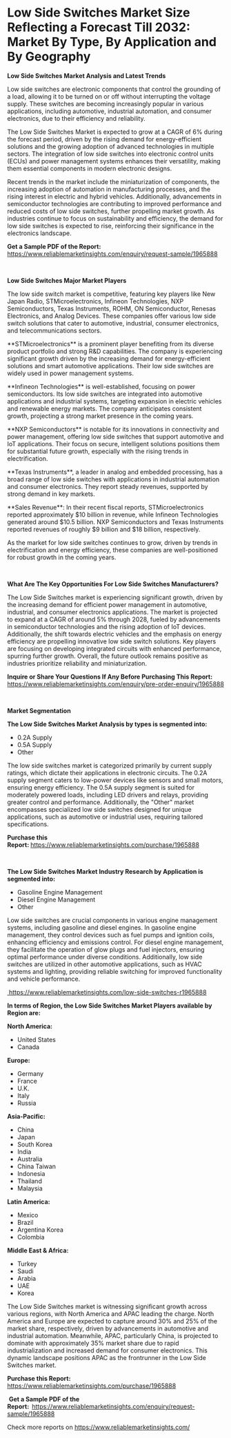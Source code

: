 <p><h1>Low Side Switches Market Size Reflecting a Forecast Till 2032: Market By Type, By Application and By Geography</h1></p><p><strong>Low Side Switches Market Analysis and Latest Trends</strong></p>
<p><p>Low side switches are electronic components that control the grounding of a load, allowing it to be turned on or off without interrupting the voltage supply. These switches are becoming increasingly popular in various applications, including automotive, industrial automation, and consumer electronics, due to their efficiency and reliability.</p><p>The Low Side Switches Market is expected to grow at a CAGR of 6% during the forecast period, driven by the rising demand for energy-efficient solutions and the growing adoption of advanced technologies in multiple sectors. The integration of low side switches into electronic control units (ECUs) and power management systems enhances their versatility, making them essential components in modern electronic designs.</p><p>Recent trends in the market include the miniaturization of components, the increasing adoption of automation in manufacturing processes, and the rising interest in electric and hybrid vehicles. Additionally, advancements in semiconductor technologies are contributing to improved performance and reduced costs of low side switches, further propelling market growth. As industries continue to focus on sustainability and efficiency, the demand for low side switches is expected to rise, reinforcing their significance in the electronics landscape.</p></p>
<p><strong>Get a Sample PDF of the Report:&nbsp;</strong> <a href="https://www.reliablemarketinsights.com/enquiry/request-sample/1965888?utm_campaign=3064&utm_medium=2&utm_source=Github&utm_content=ia&utm_term=06042025&utm_id=low-side-switches">https://www.reliablemarketinsights.com/enquiry/request-sample/1965888</a></p>
<p>&nbsp;</p>
<p><strong>Low Side Switches Major Market Players</strong></p>
<p><p>The low side switch market is competitive, featuring key players like New Japan Radio, STMicroelectronics, Infineon Technologies, NXP Semiconductors, Texas Instruments, ROHM, ON Semiconductor, Renesas Electronics, and Analog Devices. These companies offer various low side switch solutions that cater to automotive, industrial, consumer electronics, and telecommunications sectors.</p><p>**STMicroelectronics** is a prominent player benefiting from its diverse product portfolio and strong R&D capabilities. The company is experiencing significant growth driven by the increasing demand for energy-efficient solutions and smart automotive applications. Their low side switches are widely used in power management systems.</p><p>**Infineon Technologies** is well-established, focusing on power semiconductors. Its low side switches are integrated into automotive applications and industrial systems, targeting expansion in electric vehicles and renewable energy markets. The company anticipates consistent growth, projecting a strong market presence in the coming years.</p><p>**NXP Semiconductors** is notable for its innovations in connectivity and power management, offering low side switches that support automotive and IoT applications. Their focus on secure, intelligent solutions positions them for substantial future growth, especially with the rising trends in electrification.</p><p>**Texas Instruments**, a leader in analog and embedded processing, has a broad range of low side switches with applications in industrial automation and consumer electronics. They report steady revenues, supported by strong demand in key markets.</p><p>**Sales Revenue**: In their recent fiscal reports, STMicroelectronics reported approximately $10 billion in revenue, while Infineon Technologies generated around $10.5 billion. NXP Semiconductors and Texas Instruments reported revenues of roughly $9 billion and $18 billion, respectively.</p><p>As the market for low side switches continues to grow, driven by trends in electrification and energy efficiency, these companies are well-positioned for robust growth in the coming years.</p></p>
<p>&nbsp;</p>
<p><strong>What Are The Key Opportunities For Low Side Switches Manufacturers?</strong></p>
<p><p>The Low Side Switches market is experiencing significant growth, driven by the increasing demand for efficient power management in automotive, industrial, and consumer electronics applications. The market is projected to expand at a CAGR of around 5% through 2028, fueled by advancements in semiconductor technologies and the rising adoption of IoT devices. Additionally, the shift towards electric vehicles and the emphasis on energy efficiency are propelling innovative low side switch solutions. Key players are focusing on developing integrated circuits with enhanced performance, spurring further growth. Overall, the future outlook remains positive as industries prioritize reliability and miniaturization.</p></p>
<p><strong>Inquire or Share Your Questions If Any Before Purchasing This Report:</strong> <a href="https://www.reliablemarketinsights.com/enquiry/pre-order-enquiry/1965888?utm_campaign=3064&utm_medium=2&utm_source=Github&utm_content=ia&utm_term=06042025&utm_id=low-side-switches">https://www.reliablemarketinsights.com/enquiry/pre-order-enquiry/1965888</a></p>
<p>&nbsp;</p>
<p><strong>Market Segmentation</strong></p>
<p><strong>The Low Side Switches Market Analysis by types is segmented into:</strong></p>
<p><ul><li>0.2A Supply</li><li>0.5A Supply</li><li>Other</li></ul></p>
<p><p>The low side switches market is categorized primarily by current supply ratings, which dictate their applications in electronic circuits. The 0.2A supply segment caters to low-power devices like sensors and small motors, ensuring energy efficiency. The 0.5A supply segment is suited for moderately powered loads, including LED drivers and relays, providing greater control and performance. Additionally, the "Other" market encompasses specialized low side switches designed for unique applications, such as automotive or industrial uses, requiring tailored specifications.</p></p>
<p><strong>Purchase this Report:&nbsp;</strong><a href="https://www.reliablemarketinsights.com/purchase/1965888?utm_campaign=3064&utm_medium=2&utm_source=Github&utm_content=ia&utm_term=06042025&utm_id=low-side-switches">https://www.reliablemarketinsights.com/purchase/1965888</a></p>
<p>&nbsp;</p>
<p><strong>The Low Side Switches Market Industry Research by Application is segmented into:</strong></p>
<p><ul><li>Gasoline Engine Management</li><li>Diesel Engine Management</li><li>Other</li></ul></p>
<p><p>Low side switches are crucial components in various engine management systems, including gasoline and diesel engines. In gasoline engine management, they control devices such as fuel pumps and ignition coils, enhancing efficiency and emissions control. For diesel engine management, they facilitate the operation of glow plugs and fuel injectors, ensuring optimal performance under diverse conditions. Additionally, low side switches are utilized in other automotive applications, such as HVAC systems and lighting, providing reliable switching for improved functionality and vehicle performance.</p></p>
<p><a href="https://www.reliablemarketinsights.com/low-side-switches-r1965888?utm_campaign=3064&utm_medium=2&utm_source=Github&utm_content=ia&utm_term=06042025&utm_id=low-side-switches">&nbsp;https://www.reliablemarketinsights.com/low-side-switches-r1965888</a></p>
<p><strong>In terms of Region, the Low Side Switches Market Players available by Region are:</strong></p>
<p>
    <p> <strong> North America: </strong>
        <ul>
            <li>United States</li>
            <li>Canada</li>
        </ul>
        </p> 
    <p> <strong> Europe: </strong>
        <ul>
            <li>Germany</li>
            <li>France</li>
            <li>U.K.</li>
            <li>Italy</li>
            <li>Russia</li>
        </ul>
        </p> 
    <p> <strong> Asia-Pacific: </strong>
        <ul>
            <li>China</li>
            <li>Japan</li>
            <li>South Korea</li>
            <li>India</li>
            <li>Australia</li>
            <li>China Taiwan</li>
            <li>Indonesia</li>
            <li>Thailand</li>
            <li>Malaysia</li>
        </ul>
        </p> 
    <p> <strong> Latin America: </strong>
        <ul>
            <li>Mexico</li>
            <li>Brazil</li>
            <li>Argentina Korea</li>
            <li>Colombia</li>
        </ul>
        </p> 
    <p> <strong> Middle East & Africa: </strong>
        <ul>
            <li>Turkey</li>
            <li>Saudi</li>
            <li>Arabia</li>
            <li>UAE</li>
            <li>Korea</li>
        </ul>
    </p>
    </p>
<p><p>The Low Side Switches market is witnessing significant growth across various regions, with North America and APAC leading the charge. North America and Europe are expected to capture around 30% and 25% of the market share, respectively, driven by advancements in automotive and industrial automation. Meanwhile, APAC, particularly China, is projected to dominate with approximately 35% market share due to rapid industrialization and increased demand for consumer electronics. This dynamic landscape positions APAC as the frontrunner in the Low Side Switches market.</p></p>
<p><strong>Purchase this Report: </strong><a href="https://www.reliablemarketinsights.com/purchase/1965888?utm_campaign=3064&utm_medium=2&utm_source=Github&utm_content=ia&utm_term=06042025&utm_id=low-side-switches">https://www.reliablemarketinsights.com/purchase/1965888</a></p>
<p>&nbsp;<strong>Get a Sample PDF of the Report:&nbsp;&nbsp;</strong><a href="https://www.reliablemarketinsights.com/enquiry/request-sample/1965888?utm_campaign=3064&utm_medium=2&utm_source=Github&utm_content=ia&utm_term=06042025&utm_id=low-side-switches">https://www.reliablemarketinsights.com/enquiry/request-sample/1965888</a></p>
<p><strong></strong></p>
<p>Check more reports on <a href="https://www.reliablemarketinsights.com/?utm_campaign=3064&utm_medium=2&utm_source=Github&utm_content=ia&utm_term=06042025&utm_id=low-side-switches">https://www.reliablemarketinsights.com/</a></p>